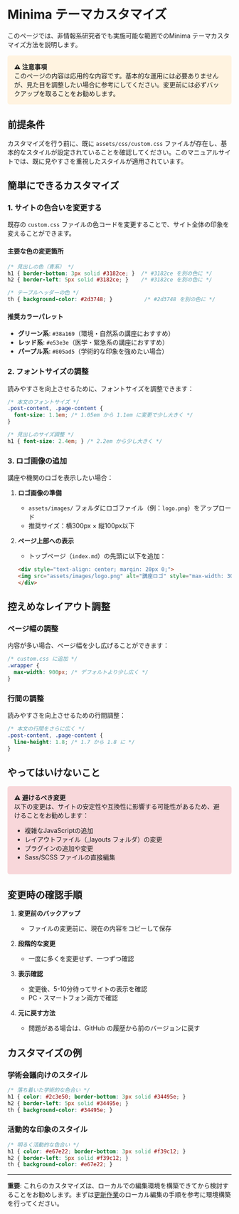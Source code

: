 # Minima テーマカスタマイズ

このページでは、非情報系研究者でも実施可能な範囲でのMinima テーマカスタマイズ方法を説明します。

<div style="background-color: #fff3e0; padding: 15px; border-radius: 5px; margin: 15px 0;">
<strong>⚠️ 注意事項</strong><br>
このページの内容は応用的な内容です。基本的な運用には必要ありませんが、見た目を調整したい場合に参考にしてください。変更前には必ずバックアップを取ることをお勧めします。
</div>

## 前提条件

カスタマイズを行う前に、既に `assets/css/custom.css` ファイルが存在し、基本的なスタイルが設定されていることを確認してください。このマニュアルサイトでは、既に見やすさを重視したスタイルが適用されています。

## 簡単にできるカスタマイズ

### 1. サイトの色合いを変更する

既存の `custom.css` ファイルの色コードを変更することで、サイト全体の印象を変えることができます。

#### 主要な色の変更箇所
```css
/* 見出しの色（青系） */
h1 { border-bottom: 3px solid #3182ce; }  /* #3182ce を別の色に */
h2 { border-left: 5px solid #3182ce; }    /* #3182ce を別の色に */

/* テーブルヘッダーの色 */
th { background-color: #2d3748; }          /* #2d3748 を別の色に */
```

#### 推奨カラーパレット
- **グリーン系**: `#38a169`（環境・自然系の講座におすすめ）
- **レッド系**: `#e53e3e`（医学・緊急系の講座におすすめ）
- **パープル系**: `#805ad5`（学術的な印象を強めたい場合）

### 2. フォントサイズの調整

読みやすさを向上させるために、フォントサイズを調整できます：

```css
/* 本文のフォントサイズ */
.post-content, .page-content {
  font-size: 1.1em; /* 1.05em から 1.1em に変更で少し大きく */
}

/* 見出しのサイズ調整 */
h1 { font-size: 2.4em; } /* 2.2em から少し大きく */
```

### 3. ロゴ画像の追加

講座や機関のロゴを表示したい場合：

1. **ロゴ画像の準備**
   - `assets/images/` フォルダにロゴファイル（例：`logo.png`）をアップロード
   - 推奨サイズ：横300px × 縦100px以下

2. **ページ上部への表示**
   - トップページ（`index.md`）の先頭に以下を追加：
   ```markdown
   <div style="text-align: center; margin: 20px 0;">
   <img src="assets/images/logo.png" alt="講座ロゴ" style="max-width: 300px;">
   </div>
   ```

## 控えめなレイアウト調整

### ページ幅の調整

内容が多い場合、ページ幅を少し広げることができます：

```css
/* custom.css に追加 */
.wrapper {
  max-width: 900px; /* デフォルトより少し広く */
}
```

### 行間の調整

読みやすさを向上させるための行間調整：

```css
/* 本文の行間をさらに広く */
.post-content, .page-content {
  line-height: 1.8; /* 1.7 から 1.8 に */
}
```

## やってはいけないこと

<div style="background-color: #f8d7da; padding: 15px; border-radius: 5px; margin: 15px 0;">
<strong>⚠️ 避けるべき変更</strong><br>
以下の変更は、サイトの安定性や互換性に影響する可能性があるため、避けることをお勧めします：
<ul>
<li>複雑なJavaScriptの追加</li>
<li>レイアウトファイル（_layouts フォルダ）の変更</li>
<li>プラグインの追加や変更</li>
<li>Sass/SCSS ファイルの直接編集</li>
</ul>
</div>

## 変更時の確認手順

1. **変更前のバックアップ**
   - ファイルの変更前に、現在の内容をコピーして保存

2. **段階的な変更**
   - 一度に多くを変更せず、一つずつ確認

3. **表示確認**
   - 変更後、5-10分待ってサイトの表示を確認
   - PC・スマートフォン両方で確認

4. **元に戻す方法**
   - 問題がある場合は、GitHub の履歴から前のバージョンに戻す

## カスタマイズの例

### 学術会議向けのスタイル

```css
/* 落ち着いた学術的な色合い */
h1 { color: #2c3e50; border-bottom: 3px solid #34495e; }
h2 { border-left: 5px solid #34495e; }
th { background-color: #34495e; }
```

### 活動的な印象のスタイル

```css
/* 明るく活動的な色合い */
h1 { color: #e67e22; border-bottom: 3px solid #f39c12; }
h2 { border-left: 5px solid #f39c12; }
th { background-color: #e67e22; }
```

---

**重要**: これらのカスタマイズは、ローカルでの編集環境を構築できてから検討することをお勧めします。まずは[更新作業](update-operations)のローカル編集の手順を参考に環境構築を行ってください。